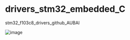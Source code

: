 # drivers_stm32_embedded_C
stm32_f103c8_drivers_github_AUBAI

![image](https://github.com/AUBAI-ALKHABBAZ/drivers_stm32_embedded_C/assets/102236043/0845afb7-6ebb-4c5f-af17-69dfd36fe8d6)
